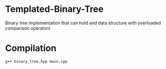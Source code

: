 # Templated-Binary-Tree
Binary tree implementation that can hold and data structure with overloaded comparison operators

# Compilation 
`g++ binary_tree.hpp main.cpp`
